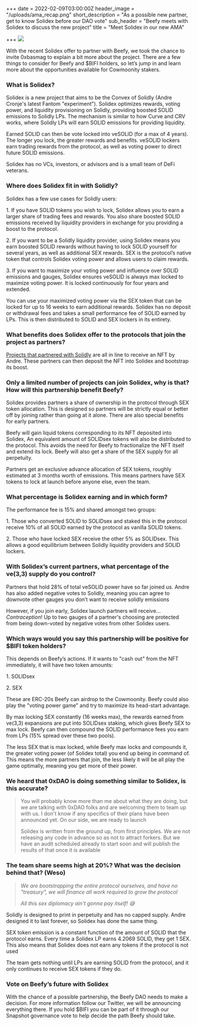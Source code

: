 +++
date = 2022-02-09T03:00:00Z
header_image = "/uploads/ama_recap.png"
short_description = "As a possible new partner, get to know Solidex before our DAO vote"
sub_header = "Beefy meets with Solidex to discuss the new project"
title = "Meet Solidex in our new AMA"

+++
![](/uploads/ama_recap.png)

With the recent Solidex offer to partner with Beefy, we took the chance to invite 0xbasmag to explain a bit more about the project. There are a few things to consider for Beefy and $BIFI holders, so let’s jump in and learn more about the opportunities available for Cowmoonity stakers.

### What is Solidex?

Solidex is a new project that aims to be the Convex of Solidly (Andre Cronje's latest Fantom "experiment"). Solidex optimizes rewards, voting power, and liquidity provisioning on Solidly, providing boosted SOLID emissions to Solidly LPs. The mechanism is similar to how Curve and CRV works, where Solidly LPs will earn SOLID emissions for providing liquidity.

Earned SOLID can then be vote locked into veSOLID (for a max of 4 years). The longer you lock, the greater rewards and benefits. veSOLID lockers earn trading rewards from the protocol, as well as voting power to direct future SOLID emissions.

Solidex has no VCs, investors, or advisors and is a small team of DeFi veterans.

### Where does Solidex fit in with Solidly?

Solidex has a few use cases for Solidly users:

1\. If you have SOLID tokens you wish to lock, Solidex allows you to earn a larger share of trading fees and rewards. You also share boosted SOLID emissions received by liquidity providers in exchange for you providing a boost to the protocol.

2\. If you want to be a Solidly liquidity provider, using Solidex means you earn boosted SOLID rewards without having to lock SOLID yourself for several years, as well as additional SEX rewards. SEX is the protocol’s native token that controls Solidex voting power and allows users to claim rewards.

3\. If you want to maximize your voting power and influence over SOLID emissions and gauges, Solidex ensures veSOLID is always max locked to maximize voting power. It is locked continuously for four years and extended.

You can use your maximized voting power via the SEX token that can be locked for up to 16 weeks to earn additional rewards. Solidex has no deposit or withdrawal fees and takes a small performance fee of SOLID earned by LPs. This is then distributed to SOLID and SEX lockers in its entirety.

### What benefits does Solidex offer to the protocols that join the project as partners?

[Projects that partnered with Solidly](https://github.com/andrecronje/solidly/#venft-distribution-recipients) are all in line to receive an NFT by Andre. These partners can then deposit the NFT into Solidex and bootstrap its boost.

### Only a limited number of projects can join Solidex, why is that? How will this partnership benefit Beefy?

Solidex provides partners a share of ownership in the protocol through SEX token allocation. This is designed so partners will be strictly equal or better off by joining rather than going at it alone. There are also special benefits for early partners.

Beefy will gain liquid tokens corresponding to its NFT deposited into Solidex, An equivalent amount of SOLIDsex tokens will also be distributed to the protocol. This avoids the need for Beefy to fractionalize the NFT itself and extend its lock. Beefy will also get a share of the SEX supply for all perpetuity.

Partners get an exclusive advance allocation of SEX tokens, roughly estimated at 3 months worth of emissions. This means partners have SEX tokens to lock at launch before anyone else, even the team.

### What percentage is Solidex earning and in which form?

The performance fee is 15% and shared amongst two groups:

1\. Those who converted SOLID to SOLIDsex and staked this in the protocol receive 10% of all SOLID earned by the protocol as vanilla SOLID tokens.

2\. Those who have locked SEX receive the other 5% as SOLIDsex. This allows a good equilibrium between Solidly liquidity providers and SOLID lockers.

### With Solidex’s current partners, what percentage of the ve(3,3) supply do you control?

Partners that hold 28% of total veSOLID power have so far joined us. Andre has also added negative votes to Solidly, meaning you can agree to downvote other gauges you don’t want to receive solidly emissions

However, if you join early, Solidex launch partners will receive... _Contraception_! Up to two gauges of a partner's choosing are protected from being down-voted by negative votes from other Solidex users.

### Which ways would you say this partnership will be positive for $BIFI token holders?

This depends on Beefy’s actions. If it wants to "cash out" from the NFT immediately, it will have two token amounts:

1\. SOLIDsex

2\. SEX

These are ERC-20s Beefy can airdrop to the Cowmoonity. Beefy could also play the "voting power game" and try to maximize its head-start advantage.

By max locking SEX constantly (16 weeks max), the rewards earned from ve(3,3) expansions are put into SOLIDsex staking, which gives Beefy SEX to max lock. Beefy can then compound the SOLID performance fees you earn from LPs (15% spread over these two pools).

The less SEX that is max locked, while Beefy max locks and compounds it, the greater voting power (of Solidex total) you end up being in command of. This means the more partners that join, the less likely it will be all play the game optimally, meaning you get more of their power.

### We heard that 0xDAO is doing something similar to Solidex, is this accurate?

> You will probably know more than me about what they are doing, but we are talking with 0xDAO folks and are welcoming them to team up with us. I don't know if any specifics of their plans have been announced yet. On our side, we are ready to launch
>
> Solidex is written from the ground up, from first principles. We are not releasing any code in advance so as not to attract forkers. But we have an audit scheduled already to start soon and will publish the results of that once it is available

### The team share seems high at 20%? What was the decision behind that? (Weso)

> _We are bootstrapping the entire protocol ourselves, and have no "treasury", we will finance all work required to grow the protocol_
>
> _All this sex diplomacy ain't gonna pay itself! 😅_

Solidly is designed to print in perpetuity and has no capped supply. Andre designed it to last forever, so Solidex has done the same thing.

SEX token emission is a constant function of the amount of SOLID that the protocol earns. Every time a Solidex LP earns 4.2069 SOLID, they get 1 SEX. This also means that Solidex does not earn any tokens if the protocol is not used

The team gets nothing until LPs are earning SOLID from the protocol, and it only continues to receive SEX tokens if they do.

### Vote on Beefy’s future with Solidex

With the chance of a possible partnership, the Beefy DAO needs to make a decision. For more information follow our Twitter, we will be announcing everything there. If you hold $BIFI you can be part of it through our Snapshot governance vote to help decide the path Beefy should take.